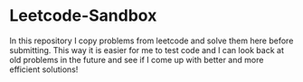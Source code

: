 # Leetcode-Sandbox
In this repository I copy problems from leetcode and solve them here before submitting. This way it is easier for me to test code and I can look back at old problems in the future and see if I come up with better and more efficient solutions!
